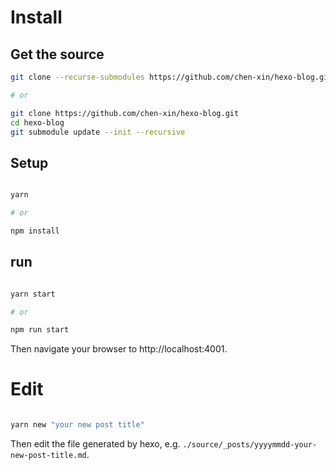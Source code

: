 # Install

## Get the source
```bash
git clone --recurse-submodules https://github.com/chen-xin/hexo-blog.git

# or

git clone https://github.com/chen-xin/hexo-blog.git
cd hexo-blog
git submodule update --init --recursive

```

## Setup

```bash

yarn

# or

npm install
```

## run

```bash

yarn start

# or

npm run start
```

Then navigate your browser to http://localhost:4001.

# Edit

```bash

yarn new "your new post title"

```

Then edit the file generated by hexo, e.g. `./source/_posts/yyyymmdd-your-new-post-title.md`.


